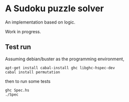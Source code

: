 # A Sudoku puzzle solver

An implementation based on logic.

Work in progress.

## Test run

Assuming debian/buster as the programming environment,

    apt-get install cabal-install ghc libghc-hspec-dev
    cabal install permutation

then to run some tests

    ghc Spec.hs
    ./Spec
